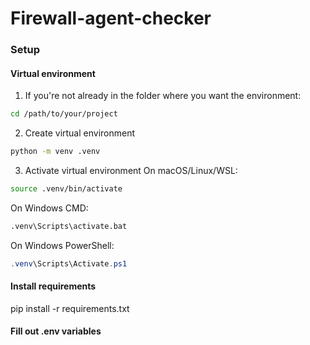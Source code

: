# Firewall-agent-checker



### Setup
#### Virtual environment
1. If you're not already in the folder where you want the environment:
```bash
cd /path/to/your/project
```

2. Create virtual environment
```bash
python -m venv .venv
```

3. Activate virtual environment
On macOS/Linux/WSL:
```bash
source .venv/bin/activate
```

On Windows CMD:
```cmd
.venv\Scripts\activate.bat
```

On Windows PowerShell:
```powershell
.venv\Scripts\Activate.ps1
```

#### Install requirements
pip install -r requirements.txt

#### Fill out .env variables


